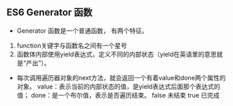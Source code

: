 ## ES6 Generator 函数
- Generator 函数是一个普通函数，
有两个特征。
1. function关键字与函数名之间有一个星号
2. 函数体内部使用yield表达式，定义不同的内部状态（yield在英语里的意思就是“产出”）。

  - 每次调用遍历器对象的next方法，就会返回一个有着value和done两个属性的对象。
    value：表示当前的内部状态的值，是yield表达式后面那个表达式的值；
    done：是一个布尔值，表示是否遍历结束。 false 未结束 true 已完成


